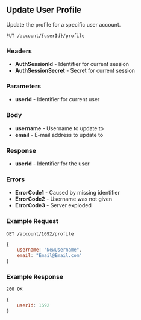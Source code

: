 ## Update User Profile
Update the profile for a specific user account.

`PUT /account/{userId}/profile`

### Headers
- **AuthSessionId** - Identifier for current session
- **AuthSessionSecret** - Secret for current session

### Parameters
- **userId** - Identifier for current user

### Body
- **username** - Username to update to
- **email** - E-mail address to update to

### Response
- **userId** - Identifier for the user

### Errors
- **ErrorCode1** - Caused by missing identifier
- **ErrorCode2** - Username was not given
- **ErrorCode3** - Server exploded

### Example Request
`GET /account/1692/profile`

```javascript
{
	username: "NewUsername",
	email: "Email@Email.com"
}
```

### Example Response
`200 OK`

```javascript
{
	userId: 1692
}
```
